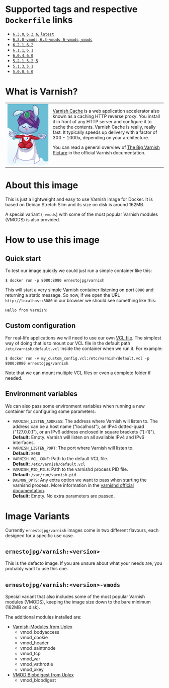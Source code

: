 # Supported tags and respective `Dockerfile` links

* [`6.3.0`, `6.3`, `6`, `latest`](https://github.com/ernestojpg/varnish-docker/blob/master/varnish62-63/Dockerfile)
* [`6.3.0-vmods`, `6.3-vmods`, `6-vmods`, `vmods`](https://github.com/ernestojpg/varnish-docker/blob/master/varnish62-63/Dockerfile-vmods)
* [`6.2.1`, `6.2`](https://github.com/ernestojpg/varnish-docker/blob/master/varnish62-63/Dockerfile)
* [`6.1.1`, `6.1`](https://github.com/ernestojpg/varnish-docker/blob/master/varnish50-61/Dockerfile)
* [`6.0.4`, `6.0`](https://github.com/ernestojpg/varnish-docker/blob/master/varnish50-61/Dockerfile)
* [`5.2.1`, `5.2`, `5`](https://github.com/ernestojpg/varnish-docker/blob/master/varnish50-61/Dockerfile)
* [`5.1.3`, `5.1`](https://github.com/ernestojpg/varnish-docker/blob/master/varnish50-61/Dockerfile)
* [`5.0.0`, `5.0`](https://github.com/ernestojpg/varnish-docker/blob/master/varnish50-61/Dockerfile)

# What is Varnish?

<table>
    <tr>
    <td width="130">
        <a href="#"><img src="https://raw.githubusercontent.com/ernestojpg/varnish-docker/master/logo.png" width="100%"></a>
    </td>
    <td valign="top">
        <p><a href="https://varnish-cache.org/">Varnish Cache</a> is a web application accelerator also known as a caching HTTP reverse proxy.
        You install it in front of any HTTP server and configure it to cache the contents.
        Varnish Cache is really, really fast. It typically speeds up delivery with a factor of 300 - 1000x,
        depending on your architecture.</p>
        <p>You can read a general overview of <a href="https://varnish-cache.org/docs/trunk/users-guide/intro.html">The Big Varnish Picture</a>
        in the official Varnish documentation.</p>
    </td>
    </tr>
</table>

# About this image

This is just a lightweight and easy to use Varnish image for Docker.
It is based on Debian Stretch Slim and its size on disk is around 162MB.

A special variant (`-vmods`) with some of the most popular Varnish modules (VMODS) is also provided.

# How to use this image

## Quick start

To test our image quickly we could just run a simple container like this:
```
$ docker run -p 8080:8080 ernestojpg/varnish
```
This will start a very simple Varnish container listening on port `8080` and returning a static message. So now, if we open the
URL `http://localhost:8080` in our browser we should see something like this:
```
Hello from Varnish!
```

## Custom configuration

For real-life applications we will need to use our own [VCL file](https://varnish-cache.org/docs/trunk/users-guide/vcl.html).
The simplest way of doing that is to mount our VCL file in the default path `/etc/varnish/default.vcl` inside the container
when we run it. For example:
```
$ docker run -v my_custom_config.vcl:/etc/varnish/default.vcl -p 8080:8080 ernestojpg/varnish
```

Note that we can mount multiple VCL files or even a complete folder if needed.

## Environment variables

We can also pass some environment variables when running a new container for configuring some parameters:

* `VARNISH_LISTEN_ADDRESS`: The address where Varnish will listen to. The address can be a host name ("localhost"), an IPv4 dotted-quad
  ("127.0.0.1"), or an IPv6 address enclosed in square brackets ("[::1]").  
  **Default:** Empty. Varnish will listen on all available IPv4 and IPv6 interfaces.
* `VARNISH_LISTEN_PORT`: The port where Varnish will listen to.  
  **Default:** `8080`
* `VARNISH_VCL_CONF`: Path to the default VCL file.  
  **Default:** `/etc/varnish/default.vcl`
* `VARNISH_PID_FILE`: Path to the varnishd process PID file.  
  **Default:** `/var/run/varnish.pid`
* `DAEMON_OPTS`: Any extra option we want to pass when starting the varnishd process. More information in the
  [varnishd official documentation](https://varnish-cache.org/docs/trunk/reference/varnishd.html).  
  **Default:** Empty. No extra parameters are passed.

# Image Variants

Currently `ernestojpg/varnish` images come in two different flavours, each designed for a specific use case.

## `ernestojpg/varnish:<version>`

This is the defacto image. If you are unsure about what your needs are, you probably want to use this one.

## `ernestojpg/varnish:<version>-vmods`

Special variant that also includes some of the most popular Varnish modules (VMODS),
keeping the image size down to the bare minimum (162MB on disk).

The additional modules installed are:
- [Varnish-Modules from Uplex](https://github.com/nigoroll/varnish-modules.git)
  + vmod_bodyaccess
  + vmod_cookie
  + vmod_header
  + vmod_saintmode
  + vmod_tcp
  + vmod_var
  + vmod_vsthrottle
  + vmod_xkey
- [VMOD Blobdigest from Uplex](https://code.uplex.de/uplex-varnish/libvmod-blobdigest.git)
  + vmod_blobdigest
